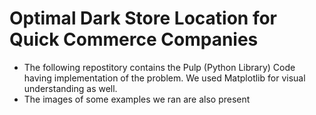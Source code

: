 # Optimal Dark Store Location for Quick Commerce Companies

- The following repostitory contains the Pulp (Python Library) Code having implementation of the problem. We used Matplotlib for visual understanding as well.
- The images of some examples we ran are also present

